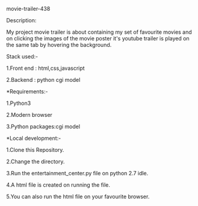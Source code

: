 movie-trailer-438

Description:

My project movie trailer is about containing my set of favourite movies and on clicking the images of the movie poster it's youtube trailer is played on the same tab by hovering the background.

Stack used:-

1.Front end : html,css,javascript

2.Backend : python cgi model

*Requirements:-

1.Python3

2.Modern browser

3.Python packages:cgi model

*Local development:-

1.Clone this Repository.

2.Change the directory.

3.Run the entertainment_center.py file on python 2.7 idle.

4.A html file is created on running the file.

5.You can also run the html file on your favourite browser.


